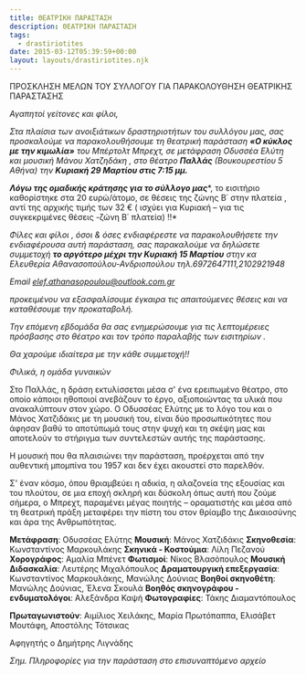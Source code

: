 ```yaml
---
title: ΘΕΑΤΡΙΚΗ ΠΑΡΑΣΤΑΣΗ
description: ΘΕΑΤΡΙΚΗ ΠΑΡΑΣΤΑΣΗ
tags:
  - drastiriotites
date: 2015-03-12T05:39:59+00:00
layout: layouts/drastiriotites.njk
---
```

ΠΡΟΣΚΛΗΣΗ ΜΕΛΩΝ ΤΟΥ ΣΥΛΛΟΓΟΥ ΓΙΑ ΠΑΡΑΚΟΛΟΥΘΗΣΗ ΘΕΑΤΡΙΚΗΣ ΠΑΡΑΣΤΑΣΗΣ
<!-- excerpt -->
*Αγαπητοί γείτονες και φίλοι,*

*Στα πλαίσια των ανοιξιάτικων δραστηριοτήτων του συλλόγου μας, σας προσκαλούμε να παρακολουθήσουμε τη θεατρική παράσταση **«Ο κύκλος με την κιμωλία»** του Μπέρτολτ Μπρεχτ, σε μετάφραση Οδυσσέα Ελύτη και μουσική Μάνου Χατζηδάκη , στο θέατρο **Παλλάς** (Βουκουρεστίου 5 Αθήνα) την **Κυριακή 29 Μαρτίου στις 7:15 μμ.***

***Λόγω της ομαδικής κράτησης για το σύλλογο μας****, το εισιτήριο καθορίστηκε στα 20 ευρώ/άτομο, σε θέσεις της ζώνης Β΄ στην πλατεία , αντί της αρχικής τιμής των 32 € ( ισχύει για Κυριακή – για τις συγκεκριμένες θέσεις -ζώνη Β΄ πλατεία) !!*

*Φίλες και φίλοι , όσοι &amp; όσες ενδιαφέρεστε να παρακολουθήσετε την ενδιαφέρουσα αυτή παράσταση, σας παρακαλούμε να δηλώσετε συμμετοχή **το αργότερο μέχρι την Κυριακή 15 Μαρτίου** στην κα Ελευθερία Αθανασοπούλου-Ανδριοπούλου τηλ.6972647111,2102921948*

*Email <elef.athanasopoulou@outlook.com.gr>*

*προκειμένου να εξασφαλίσουμε έγκαιρα τις απαιτούμενες θέσεις και να καταθέσουμε την προκαταβολή.*

*Την επόμενη εβδομάδα θα σας ενημερώσουμε για τις λεπτομέρειες πρόσβασης στο θέατρο και τον τρόπο παραλαβής των εισιτηρίων .*

*Θα χαρούμε ιδιαίτερα με την κάθε συμμετοχή!!*

*Φιλικά, η ομάδα γυναικών*

Στο Παλλάς, η δράση εκτυλίσσεται μέσα σ' ένα ερειπωμένο θέατρο, στο οποίο κάποιοι ηθοποιοί ανεβάζουν το έργο, αξιοποιώντας τα υλικά που ανακαλύπτουν στον χώρο.
 Ο Οδυσσέας Ελύτης με το λόγο του και ο Μάνος Χατζιδάκις με τη μουσική του, είναι δύο προσωπικότητες που άφησαν βαθύ το αποτύπωμά τους στην ψυχή και τη σκέψη μας και αποτελούν το στήριγμα των συντελεστών αυτής της παράστασης.

Η μουσική που θα πλαισιώνει την παράσταση, προέρχεται από την αυθεντική μπομπίνα του 1957 και δεν έχει ακουστεί στο παρελθόν.

Σ' έναν κόσμο, όπου θριαμβεύει η αδικία, η αλαζονεία της εξουσίας και του πλούτου, σε μια εποχή σκληρή και δύσκολη όπως αυτή που ζούμε σήμερα, ο Μπρεχτ, παραμένει μέγας ποιητής – οραματιστής και μέσα από τη θεατρική πράξη μεταφέρει την πίστη του στον θρίαμβο της Δικαιοσύνης και άρα της Ανθρωπότητας.

**Μετάφραση**: Οδυσσέας Ελύτης
**Μουσική**: Μάνος Χατζιδάκις
**Σκηνοθεσία**: Κωνσταντίνος Μαρκουλάκης
**Σκηνικά - Κοστούμια**: Λίλη Πεζανού
**Χορογράφος**: Αμαλία Μπένετ
**Φωτισμοί**: Νίκος Βλασόπουλος
**Μουσική Διδασκαλία**: Λευτέρης Μιχαλόπουλος
**Δραματουργική επεξεργασία**: Κωνσταντίνος Μαρκουλάκης, Μανώλης Δούνιας
**Βοηθοί σκηνοθέτη**: Μανώλης Δούνιας, Έλενα Σκουλά
**Βοηθός σκηνογράφου - ενδυματολόγοι**: Αλεξάνδρα Καψή
**Φωτογραφίες**: Τάκης Διαμαντόπουλος

**Πρωταγωνιστούν**: Αιμίλιος Χειλάκης, Μαρία Πρωτόπαππα, Ελισάβετ Μουτάφη, Αποστόλης Τότσικας

 Αφηγητής ο Δημήτρης Λιγνάδης

*Σημ. Πληροφορίες για την παράσταση στο επισυναπτόμενο αρχείο*
